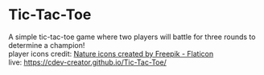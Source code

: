 # Tic-Tac-Toe
A simple tic-tac-toe game where two players will battle for three rounds to determine a champion! <br>
player icons credit: <a href="https://www.flaticon.com/free-icons/nature" title="nature icons">Nature icons created by Freepik - Flaticon</a><br>
live: https://cdev-creator.github.io/Tic-Tac-Toe/
